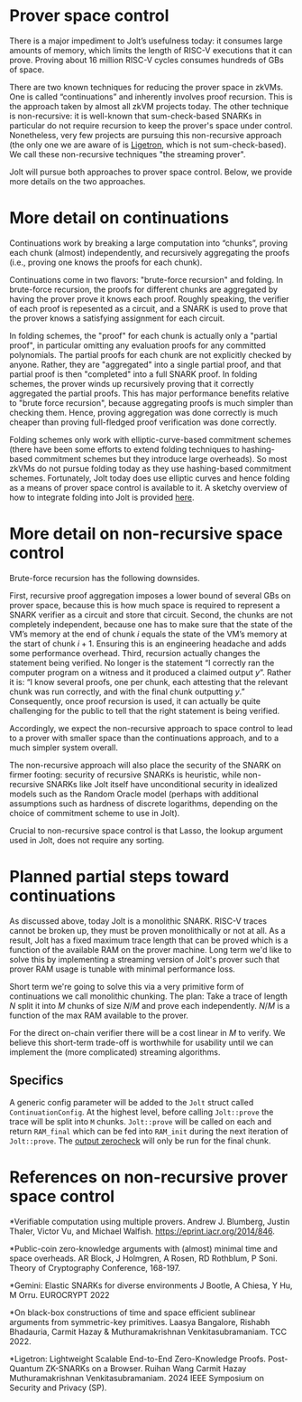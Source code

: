 # Prover space control

There is a major impediment to Jolt’s usefulness today: it consumes large amounts of memory, which limits the length of RISC-V executions that it can prove. Proving about 16 million RISC-V cycles consumes hundreds of GBs of space.

There are two known techniques for reducing the prover space in zkVMs. One is called “continuations” and inherently involves proof recursion. This is the approach taken by almost all zkVM projects today. The other technique is non-recursive: it is well-known that sum-check-based SNARKs in particular do not require recursion to keep the prover's space under control.  Nonetheless, very few projects are pursuing this non-recursive approach (the only one we are aware of is [Ligetron](https://www.computer.org/csdl/proceedings-article/sp/2024/313000a086/1RjEaU3iZEY), which is not sum-check-based). We call these non-recursive techniques "the streaming prover".

Jolt will pursue both approaches to prover space control. Below, we provide more details on the two approaches.

# More detail on continuations

Continuations work by breaking a large computation into “chunks”, proving each chunk (almost) independently, and recursively aggregating the proofs (i.e., proving one knows the proofs for each chunk). 

Continuations come in two flavors: "brute-force recursion" and folding. In brute-force recursion, the proofs for different chunks are aggregated by having the prover prove it knows each proof. Roughly speaking, the verifier of each proof is repesented as a circuit, and a SNARK is used to prove that the prover knows a satisfying assignment for each circuit. 

In folding schemes, the "proof" for each chunk is actually only a "partial proof", in particular omitting any evaluation proofs for any committed polynomials. The partial proofs for each chunk are not explicitly checked by anyone. Rather, they are "aggregated" into a single partial proof, and that partial proof is then "completed" into a full SNARK proof. In folding schemes, the prover winds up recursively proving that it correctly aggregated the partial proofs. This has major performance benefits relative to "brute force recursion", because aggregating proofs is much simpler than checking them. Hence, proving aggregation was done correctly is much cheaper than proving full-fledged proof verification was done correctly.

Folding schemes only work with elliptic-curve-based commitment schemes (there have been some efforts to extend folding techniques to hashing-based commitment schemes but they introduce large overheads). So most zkVMs do not pursue folding today as they use hashing-based commitment schemes. Fortunately, Jolt today does use elliptic curves and hence folding as a means of prover space control is available to it. A sketchy overview of how to integrate folding into Jolt is provided [here](https://jolt.a16zcrypto.com/future/folding.html).

# More detail on non-recursive space control

Brute-force recursion has the following downsides.

First, recursive proof aggregation imposes a lower bound of several GBs on prover space, because this is how much space is required to represent a SNARK verifier as a circuit and store that circuit. Second, the chunks are not completely independent, because one has to make sure that the state of the VM’s memory at the end of chunk $i$ equals the state of the VM’s memory at the start of chunk $i+1$. Ensuring this is an engineering headache and adds some performance overhead. Third, recursion actually changes the statement being verified. No longer is the statement “I correctly ran the computer program on a witness and it produced a claimed output $y$”. Rather it is: “I know several proofs, one per chunk, each attesting that the relevant chunk was run correctly, and with the final chunk outputting $y$.” Consequently, once proof recursion is used, it can actually be quite challenging for the public to tell that the right statement is being verified. 

Accordingly, we expect the non-recursive approach to space control to lead to a prover with smaller space than the continuations approach, and to a much simpler system overall. 

The non-recursive approach will also place the security of the SNARK on firmer footing: security of recursive SNARKs is heuristic, while non-recursive SNARKs like Jolt itself have unconditional security in idealized models such as the Random Oracle model (perhaps with additional assumptions such as hardness of discrete logarithms, depending on the choice of commitment scheme to use in Jolt). 

Crucial to non-recursive space control is that Lasso, the lookup argument used in Jolt, does not require any sorting. 

# Planned partial steps toward continuations
As discussed above, today Jolt is a monolithic SNARK. RISC-V traces cannot be broken up, they must be proven monolithically or not at all. As a result, Jolt has a fixed maximum trace length that can be proved which is a function of the available RAM on the prover machine. Long term we'd like to solve this by implementing a streaming version of Jolt's prover such that prover RAM usage is tunable with minimal performance loss. 

Short term we're going to solve this via a very primitive form of continuations we call monolithic chunking. The plan: Take a trace of length $N$ split it into $M$ chunks of size $N/M$ and prove each independently. $N/M$ is a function of the max RAM available to the prover. 

For the direct on-chain verifier there will be a cost linear in $M$ to verify. We believe this short-term trade-off is worthwhile for usability until we can implement the (more complicated) streaming algorithms. 

## Specifics
A generic config parameter will be added to the `Jolt` struct called `ContinuationConfig`. At the highest level, before calling `Jolt::prove` the trace will be split into `M` chunks. `Jolt::prove` will be called on each and return `RAM_final` which can be fed into `RAM_init` during the next iteration of `Jolt::prove`. The [output zerocheck](https://jolt.a16zcrypto.com/how/read_write_memory.html#ouputs-and-panic) will only be run for the final chunk. 

# References on non-recursive prover space control

*Verifiable computation using multiple provers. Andrew J. Blumberg, Justin Thaler, Victor Vu, and Michael Walfish. https://eprint.iacr.org/2014/846.

*Public-coin zero-knowledge arguments with (almost) minimal time and space overheads. AR Block, J Holmgren, A Rosen, RD Rothblum, P Soni. Theory of Cryptography Conference, 168-197.

*Gemini: Elastic SNARKs for diverse environments J Bootle, A Chiesa, Y Hu, M Orru. EUROCRYPT 2022

*On black-box constructions of time and space efficient sublinear arguments from symmetric-key primitives. Laasya Bangalore, Rishabh Bhadauria, Carmit Hazay & Muthuramakrishnan Venkitasubramaniam. TCC 2022.

*Ligetron: Lightweight Scalable End-to-End Zero-Knowledge Proofs. Post-Quantum ZK-SNARKs on a Browser. Ruihan Wang  Carmit Hazay  Muthuramakrishnan Venkitasubramaniam. 2024 IEEE Symposium on Security and Privacy (SP).
